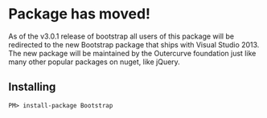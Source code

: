Package has moved!
=================
As of the v3.0.1 release of bootstrap all users of this package will be redirected to the new Bootstrap package that ships with Visual Studio 2013. The new package will be maintained by the Outercurve foundation just like many other popular packages on nuget, like jQuery.

Installing
----------
`PM> install-package Bootstrap`